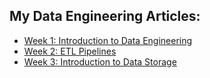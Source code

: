 ## My Data Engineering Articles:

- [Week 1: Introduction to Data Engineering](./01_Intro_DE.md)
- [Week 2: ETL Pipelines](./02_ETL_Pipelines.md)
- [Week 3: Introduction to Data Storage](./03_Intro_Data_Storage)
